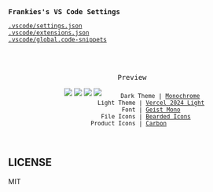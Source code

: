 <samp><b>Frankies's VS Code Settings</b></samp>

[`.vscode/settings.json`](./.vscode/settings.json)<br>
[`.vscode/extensions.json`](./.vscode/extensions.json)<br>
[`.vscode/global.code-snippets`](./.vscode/global.code-snippets)

<br>
<br>
<p align="center"><samp>Preview</samp></p>

<p align="center">
<img src="https://github.com/user-attachments/assets/4cd35b78-c4c9-4845-bd34-c6c49600d7a5">
<img src="https://github.com/user-attachments/assets/889020a7-6570-4581-aa02-893d320bf355">
<img src="https://github.com/user-attachments/assets/ec3a6b4f-4cb0-41d2-9941-7623e33936cb">
<img src="https://github.com/user-attachments/assets/6ac419d0-3748-4eb6-8102-a717d0cfca5b">
<sub><samp>&nbsp;&nbsp;&nbsp;&nbsp;&nbsp;Dark Theme | <a href="https://marketplace.visualstudio.com/items?itemName=anotherglitchinthematrix.monochrome">Monochrome</a><br>&nbsp;&nbsp;&nbsp;&nbsp;&nbsp;&nbsp;&nbsp;&nbsp;&nbsp;&nbsp;&nbsp;Light Theme | <a href="https://github.com/Railly/one-hunter-vscode">Vercel 2024 Light</a><br>
&nbsp;&nbsp;&nbsp;&nbsp;&nbsp;&nbsp;&nbsp;&nbsp;&nbsp;&nbsp;&nbsp;Font | <a href="https://vercel.com/font">Geist Mono</a><br>
&nbsp;&nbsp;&nbsp;&nbsp;&nbsp;&nbsp;&nbsp;&nbsp;File Icons | <a href="https://marketplace.visualstudio.com/items?itemName=BeardedBear.beardedicons">Bearded Icons</a><br>&nbsp;&nbsp;&nbsp;&nbsp;Product Icons | <a href="https://github.com/antfu/vscode-icons-carbon">Carbon</a>&nbsp;&nbsp;&nbsp;&nbsp;&nbsp;&nbsp;</samp></sub>
</p>

<br>

## LICENSE

MIT
